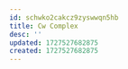 ```yaml
---
id: schwko2cakcz9zyswwqn5hb
title: Cw Complex
desc: ''
updated: 1727527682875
created: 1727527682875
---
```

